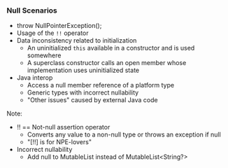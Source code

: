 ### Null Scenarios

+ throw NullPointerException();
+ Usage of the `!!` operator
+ Data inconsistency related to initialization
    + An uninitialized `this` available in a constructor and is used somewhere
    + A superclass constructor calls an open member whose implementation uses uninitialized state
+ Java interop
    + Access a null member reference of a platform type
    + Generic types with incorrect nullability
    + "Other issues" caused by external Java code


Note:
+ !! == Not-null assertion operator
    + Converts any value to a non-null type or throws an exception if null
    + "[!!] is for NPE-lovers"
+ Incorrect nullability
    + Add null to MutableList<String> instead of MutableList<String?>